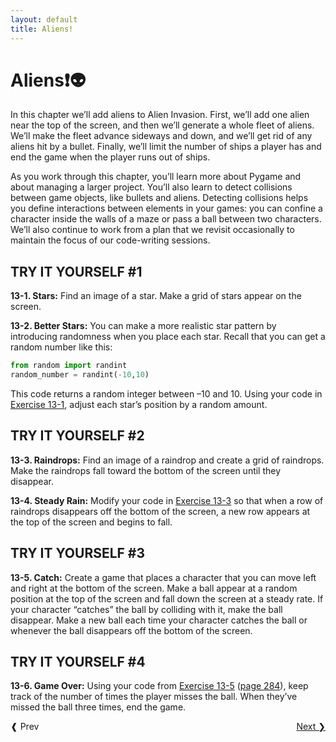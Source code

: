 ```yaml
---
layout: default
title: Aliens!
---
```


# Aliens❗👽

<span id="page_276"></span>

In this chapter we’ll add aliens to Alien Invasion. First, we’ll add one alien near the top of the screen, and then we’ll generate a whole fleet of aliens. We’ll make the fleet advance sideways and down, and we’ll get rid of any aliens hit by a bullet. Finally, we’ll limit the number of ships a player has and end the game when the player runs out of ships.

As you work through this chapter, you’ll learn more about Pygame and about managing a larger project. You’ll also learn to detect collisions between game objects, like bullets and aliens. Detecting collisions helps you define interactions between elements in your games: you can confine a character inside the walls of a maze or pass a ball between two characters. We’ll also continue to work from a plan that we revisit occasionally to maintain the focus of our code-writing sessions.

TRY IT YOURSELF \#1
-------------------

<span id="ch13exe1"></span>**13-1. Stars:** Find an image of a star.
Make a grid of stars appear on the screen.

<span id="ch13exe2"></span>**13-2. Better Stars:** You can make a more
realistic star pattern by introducing randomness when you place each
star. Recall that you can get a random number like this:

``` python
from random import randint
random_number = randint(-10,10)
```

This code returns a random integer between –10 and 10. Using your code
in [Exercise 13-1](#ch13exe1), adjust each star’s position by a random
amount.

TRY IT YOURSELF \#2
-------------------

<span id="ch13exe3"></span>**13-3. Raindrops:** Find an image of a
raindrop and create a grid of raindrops. Make the raindrops fall toward
the bottom of the screen until they disappear.

<span id="ch13exe4"></span>**13-4. Steady Rain:** Modify your code in
[Exercise 13-3](#ch13exe3) so that when a row of raindrops disappears
off the bottom of the screen, a new row appears at the top of the screen
and begins to fall.

TRY IT YOURSELF \#3
-------------------

<span id="ch13exe5"></span>**13-5. Catch:** Create a game that places a
character that you can move left and right at the bottom of the screen.
Make a ball appear at a random position at the top of the screen and
fall down the screen at a steady rate. If your character “catches” the
ball by colliding with it, make the ball disappear. Make a new ball each
time your character catches the ball or whenever the ball disappears off
the bottom of the screen.

<span id="page_290"></span>

TRY IT YOURSELF \#4
-------------------

<span id="ch13exe6"></span>**13-6. Game Over:** Using your code from
[Exercise 13-5](#ch13exe5) ([page 284](#page_284)), keep track of the
number of times the player misses the ball. When they’ve missed the ball
three times, end the game.


<span style="float:right;"><a href='../chapter_14/README.md'>Next &#10095;</span></a>
<a href='../chapter_12/README.md'><span style="float:left; clear:left;">&#10096; Prev</span></a>
